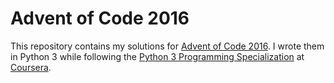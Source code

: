 # Advent of Code 2016

This repository contains my solutions for [Advent of Code 2016](https://adventofcode.com/2016). I wrote them in Python 3 while following the [Python 3 Programming Specialization](https://www.coursera.org/specializations/python-3-programming) at [Coursera](https://www.coursera.org).
